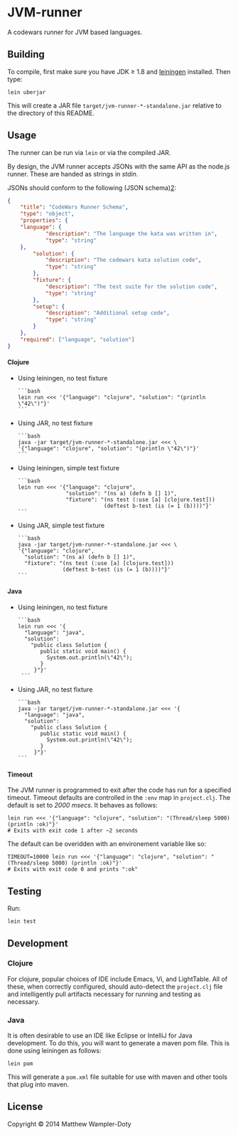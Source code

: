 # JVM-runner

A codewars runner for JVM based languages.

## Building

To compile, first make sure you have JDK ≥ 1.8 and [leiningen](1) installed.  Then type:

	lein uberjar

This will create a JAR file `target/jvm-runner-*-standalone.jar` relative to the directory of this README.

## Usage

The runner can be run via `lein` or via the compiled JAR.

By design, the JVM runner accepts JSONs with the same API as the node.js runner.  These are handed as strings in _stdin_.

JSONs should conform to the following (JSON schema)[2]:

```json
{
    "title": "CodeWars Runner Schema",
    "type": "object",
    "properties": {
	"language": {
            "description": "The language the kata was written in",
            "type": "string"
	},
        "solution": {
            "description": "The codewars kata solution code",
            "type": "string"
        },
        "fixture": {
            "description": "The test suite for the solution code",
            "type": "string"
        },
        "setup": {
            "description": "Additional setup code",
            "type": "string"
        }
    },
    "required": ["language", "solution"]
}
```

#### Clojure

- Using leiningen, no test fixture

      ```bash
      lein run <<< '{"language": "clojure", "solution": "(println \"42\")"}'
      ```

- Using JAR, no test fixture

      ```bash
      java -jar target/jvm-runner-*-standalone.jar <<< \
      '{"language": "clojure", "solution": "(println \"42\")"}'
      ```

- Using leiningen, simple test fixture

      ```bash
      lein run <<< '{"language": "clojure", 
                     "solution": "(ns a) (defn b [] 1)", 
                     "fixture": "(ns test (:use [a] [clojure.test])) 
                                 (deftest b-test (is (= 1 (b))))"}'
      ```

- Using JAR, simple test fixture

      ```bash
      java -jar target/jvm-runner-*-standalone.jar <<< \
      '{"language": "clojure", 
        "solution": "(ns a) (defn b [] 1)", 
        "fixture": "(ns test (:use [a] [clojure.test])) 
                    (deftest b-test (is (= 1 (b))))"}'
      ```

#### Java

- Using leiningen, no test fixture


      ```bash
      lein run <<< '{
        "language": "java", 
        "solution": 
          "public class Solution { 
             public static void main() {
               System.out.println(\"42\");
             }
           }"}'
       ```

- Using JAR, no test fixture

      ```bash
      java -jar target/jvm-runner-*-standalone.jar <<< '{
        "language": "java", 
        "solution": 
          "public class Solution { 
             public static void main() {
               System.out.println(\"42\");
             }
           }"}'
      ```

#### Timeout

The JVM runner is programmed to exit after the code has run for a specified timeout.  Timeout defaults are controlled in the `:env` map in `project.clj`.  The default is set to *2000 msecs*.  It behaves as follows:

	lein run <<< '{"language": "clojure", "solution": "(Thread/sleep 5000) (println :ok)"}'
	# Exits with exit code 1 after ~2 seconds

The default can be overidden with an environement variable like so:

	TIMEOUT=10000 lein run <<< '{"language": "clojure", "solution": "(Thread/sleep 5000) (println :ok)"}'
	# Exits with exit code 0 and prints ":ok"

## Testing

Run:

	lein test

## Development

### Clojure

For clojure, popular choices of IDE include Emacs, Vi, and LightTable.  All of these, when correctly configured, should auto-detect the `project.clj` file and intelligently pull artifacts necessary for running and testing as necessary.

### Java

It is often desirable to use an IDE like Eclipse or IntelliJ for Java development.  To do this, you will want to generate a maven pom file.  This is done using leiningen as follows:

	lein pom

This will generate a `pom.xml` file suitable for use with maven and other tools that plug into maven.

## License

Copyright © 2014 Matthew Wampler-Doty

[1]: http://leiningen.org/
[2]: http://json-schema.org/